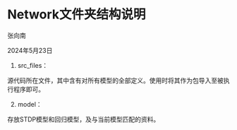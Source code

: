 # Network文件夹结构说明



张向南

2024年5月23日



1. src_files：

源代码所在文件，其中含有对所有模型的全部定义。使用时将其作为包导入至被执行程序即可。



2. model：

存放STDP模型和回归模型，及与当前模型匹配的资料。


